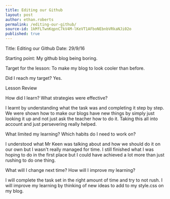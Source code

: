 ```yaml
---
title: Editing our Github
layout: post
author: ethan.roberts
permalink: /editing-our-github/
source-id: 1kMfLTwnKqpnC7kV4M-lKeVT1AFboNEbnbVRkaNJi02o
published: true
---
```

Title: Editing our Github                  Date: 29/9/16

Starting point: My github blog being boring.

Target for the lesson: To make my blog to look cooler than before.

Did I reach my target? Yes.

Lesson Review

How did I learn? What strategies were effective?

I learnt by understanding what the task was and completing it step by step. We were shown how to make our blogs have new things by simply just looking it up and not just ask the teacher how to do it. Taking this all into account and just persevering really helped.

What limited my learning? Which habits do I need to work on?

I understood what Mr Keen was talking about and how we should do it on our own but I wasn't really managed for time. I still finished what I was hoping to do in the first place but I could have achieved a lot more than just rushing to do one thing.

What will I change next time? How will I improve my learning?

I will complete the task set in the right amount of time and try to not rush. I will improve my learning by thinking of new ideas to add to my style.css on my blog.


